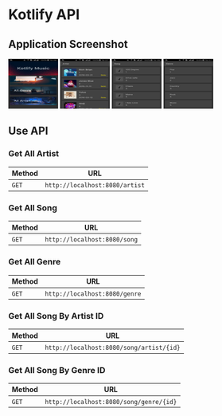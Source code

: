 # Kotlify API

## Application Screenshot

<img src="image/home.png" width="100" height="100">
<img src="image/artist.png" width="100" height="100">
<img src="image/song.png" width="100" height="100">
<img src="image/genre.png" width="100" height="100">

## Use API

### Get All Artist

| Method | URL |
| ------ | --- |
| `GET` | `http://localhost:8080/artist` |

### Get All Song

| Method | URL |
| ------ | --- |
| `GET` | `http://localhost:8080/song` |

### Get All Genre

| Method | URL |
| ------ | --- |
| `GET` | `http://localhost:8080/genre` |

### Get All Song By Artist ID

| Method | URL |
| ------ | --- |
| `GET` | `http://localhost:8080/song/artist/{id}` |

### Get All Song By Genre ID

| Method | URL |
| ------ | --- |
| `GET` | `http://localhost:8080/song/genre/{id}` |
